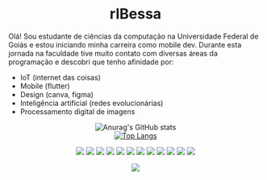 <h1 align="center"> rlBessa </h1>

Olá! 
Sou estudante de ciências da computação na Universidade Federal de Goiás e estou iniciando minha carreira como mobile dev.
Durante esta jornada na faculdade tive muito contato com diversas áreas da programação e descobri que tenho afinidade por:

- IoT (internet das coisas)
- Mobile (flutter)
- Design (canva, figma)
- Inteligência artificial (redes evolucionárias)
- Processamento digital de imagens



 <div align="center">
  
![Anurag's GitHub stats](https://github-readme-stats.vercel.app/api?username=rlbessa&show_icons=true&theme=tokyonight)     
 [![Top Langs](https://github-readme-stats.vercel.app/api/top-langs/?username=rlbessa&theme=tokyonight&layout=compact)](https://github.com/rlbessa/github-readme-stats)

 </div>
  
  

<div align="center">
  <img src="https://img.shields.io/badge/java-%23ED8B00.svg?logo=java&logoColor=white" /> 
  <img src="https://img.shields.io/badge/-02569B?logo=flutter&logoColor=white" /> 
  <img src="https://img.shields.io/badge/-00599C?logo=c&logoColor=white" />
  <img src="https://img.shields.io/badge/-1572B6?logo=css3&logoColor=white" />
  <img src="https://img.shields.io/badge/-0175C2?logo=dart&logoColor=white" />
  <img src="https://img.shields.io/badge/-E34F26?logo=html5&logoColor=white" />
  <img src="https://img.shields.io/badge/-47A141?logo=LaTeX&logoColor=white" />
  <img src="https://img.shields.io/badge/-FFD43B?logo=python&logoColor=blue" />
  <img src="https://img.shields.io/badge/-007ACC?logo=typescript&logoColor=white" />
  <img src="https://img.shields.io/badge/-%23F05033.svg?logo=git&logoColor=white" />
  <img src="https://img.shields.io/badge/-38B2AC?logo=tailwind-css&logoColor=white" />
  <img src="https://img.shields.io/badge/-F7DF1E?logo=javascript&logoColor=black" />

</div>
  
  
  
 <div align="center">
  
[<img src="https://img.shields.io/badge/LinkedIn-%230077B5.svg?&style=for-the-badge&logo=linkedin&logoColor=white" />](https://www.linkedin.com/in/rlbessa/) 

</div>



 
